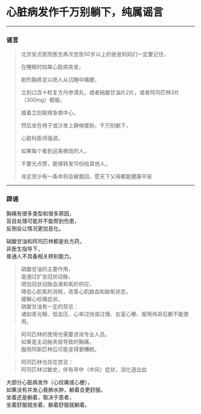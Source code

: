 # 心脏病发作千万别躺下，纯属谣言

---

### 谣言



> 北京安贞医院医生再次忠告50岁以上的爸爸妈妈们一定要记住，
>
> 在睡眠时如果心脏病突发，
>
> 剧烈胸疼足以把人从沉睡中痛醒，
>
> 立刻口含十粒复方丹参滴丸，或者硝酸甘油片2片，或者阿司匹林3片（300mg）嚼服，
>
> 接着立刻联络急救中心，
>
> 然后坐在椅子或沙发上静候援助，千万别躺下，
>
> 心脏科医师强调，
>
> 如果每个看到这条微信的人，
>
> 不要光点赞，能够转发10份给其他人，
>
> 肯定至少有一条命将会被救回，愿天下父母都能健康平安



---

### 辟谣



胸痛有很多类型和很多原因，  
盲目处理可能并不能帮到伤患，  
反倒会让情况更加恶化。



硝酸甘油和阿司匹林都是处方药，  
非医生指导下，  
普通人不具备相关辨别能力。



> 硝酸甘油的主要作用，  
> 是通过扩张冠状动脉，  
> 增加冠状动脉血液和氧的供应，  
> 降低心肌氧的消耗，改善心肌缺血和缺氧状态，  
> 缓解心绞痛症状。  
> 硝酸甘油有一定的禁忌：  
> 诸如青光眼、低血压、心率过快或过慢、右室心梗、服用伟哥后都不能使用。



> 阿司匹林的使用也需要咨询专业人员。  
> 如果是主动脉夹层导致的胸痛，  
> 服用阿斯匹林后可能变得更糟糕。  
> 阿司匹林也存在禁忌：  
> 阿司匹林过敏史，伴有卒中（中风）症状，消化道出血



大部分心脏病发作（心绞痛或心梗），  
如果没有并发心衰肺水肿，躺着会更舒服。  
坐着还是躺着，取决于患者，  
坐着舒服就坐着，躺着舒服就躺着。  


